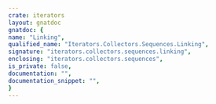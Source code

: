 ```yaml
---
crate: iterators
layout: gnatdoc
gnatdoc: {
name: "Linking",
qualified_name: "Iterators.Collectors.Sequences.Linking",
signature: "iterators.collectors.sequences.linking",
enclosing: "iterators.collectors.sequences",
is_private: false,
documentation: "",
documentation_snippet: "",
}
---
```

